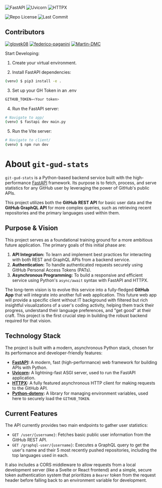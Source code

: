 ![FastAPI](https://img.shields.io/badge/FastAPI-Framework-009688?logo=fastapi&logoColor=white&style=for-the-badge)
![Uvicorn](https://img.shields.io/badge/Uvicorn-ASGI%20Server-4B8BBE?logo=uvicorn&logoColor=white&style=for-the-badge)
![HTTPX](https://img.shields.io/badge/HTTPX-Async%20HTTP%20Client-007EC6?logo=httpx&logoColor=white&style=for-the-badge)

![Repo License](https://img.shields.io/github/license/glovek08/holbertonschool-hbnb?style=for-the-badge)
![Last Commit](https://img.shields.io/github/last-commit/glovek08/holbertonschool-hbnb?style=for-the-badge)

## Contributors

[![glovek08](https://img.shields.io/badge/Gabriel_Barn-181717?style=for-the-badge&logo=github)](https://github.com/glovek08)
[![federico-paganini](https://img.shields.io/badge/Federico_Paganini-181717?style=for-the-badge&logo=github)](https://github.com/federico-paganini)
[![Martin-DMC](https://img.shields.io/badge/Martin_Marrero-181717?style=for-the-badge&logo=github)](https://github.com/Martin-DMC)

Start Developing:

1. Create your virtual environment.

2. Install FastAPI dependencies:

```bash
(venv) $ pip3 install -e .
```

3. Set up your GH Token in an .env

```py
GITHUB_TOKEN=<Your token>
```

4. Run the FastAPI server:

```bash
# Navigate to app/
(venv) $ fastapi dev main.py
```

5. Run the Vite server:

```bash
# Navigate to client/
(venv) $ npm run dev
```

# About `git-gud-stats`

`git-gud-stats` is a Python-based backend service built with the high-performance [FastAPI](https://fastapi.tiangolo.com/) framework. Its purpose is to fetch, process, and serve statistics for any GitHub user by leveraging the power of GitHub's public APIs.

This project utilizes both the **GitHub REST API** for basic user data and the **GitHub GraphQL API** for more complex queries, such as retrieving recent repositories and the primary languages used within them.

## Purpose & Vision

This project serves as a foundational training ground for a more ambitious future application. The primary goals of this initial phase are:

1.  **API Integration:** To learn and implement best practices for interacting with both REST and GraphQL APIs from a backend service.
2.  **Authentication:** To handle authenticated requests securely using GitHub Personal Access Tokens (PATs).
3.  **Asynchronous Programming:** To build a responsive and efficient service using Python's `async/await` syntax with FastAPI and HTTPX.

The long-term vision is to evolve this service into a fully-fledged **GitHub App** that will integrate into another full web application. This future web app will provide a specific client without IT background with filtered but rich insightful visualizations of a user's coding activity, helping them track their progress, understand their language preferences, and "get good" at their craft. This project is the first crucial step in building the robust backend required for that vision.

## Technology Stack

The project is built with a modern, asynchronous Python stack, chosen for its performance and developer-friendly features:

- **[FastAPI](https://fastapi.tiangolo.com/):** A modern, fast (high-performance) web framework for building APIs with Python.
- **[Uvicorn](https://www.uvicorn.org/):** A lightning-fast ASGI server, used to run the FastAPI application.
- **[HTTPX](https://www.python-httpx.org/):** A fully featured asynchronous HTTP client for making requests to the GitHub API.
- **[Python-dotenv](https://pypi.org/project/python-dotenv/):** A library for managing environment variables, used here to securely load the `GITHUB_TOKEN`.

## Current Features

The API currently provides two main endpoints to gather user statistics:

- `GET /user/{username}`: Fetches basic public user information from the GitHub REST API.
- `GET /graphql-user/{username}`: Executes a GraphQL query to get the user's name and their 5 most recently pushed repositories, including the top languages used in each.

It also includes a CORS middleware to allow requests from a local development server (like a Svelte or React frontend) and a simple, secure token authentication system that prioritizes a `Bearer` token from the request header before falling back to an environment variable for development.
